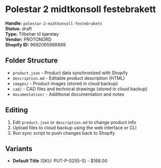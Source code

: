 # Polestar 2 midtkonsoll festebrakett

**Handle:** `polestar-2-midtkonsoll-festebrakett`  
**Status:** draft  
**Type:** Tilbehør til kjøretøy  
**Vendor:** PROTONORD  
**Shopify ID:** 9692065988889  

## Folder Structure

- `product.json` - Product data synchronized with Shopify
- `description.md` - Editable product description (HTML)
- `images/` - Product images (stored in cloud backup)
- `cad/` - CAD files and technical drawings (stored in cloud backup)
- `documentation/` - Additional documentation and notes

## Editing

1. Edit `product.json` or `description.md` to change product info
2. Upload files to cloud backup using the web interface or CLI
3. Run sync script to push changes back to Shopify

## Variants

- **Default Title** (SKU: PUT-P-0255-S) - $168.00
